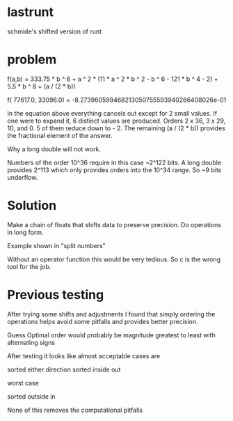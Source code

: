 # lastrunt
schmide's shifted version of runt
# problem
 f(a,b) = 333.75 * b ^ 6 + a ^ 2 * (11 * a ^ 2 * b ^ 2 - b ^ 6 - 121 * b ^ 4 - 2) + 5.5 * b ^ 8 + (a / (2 * b))

 f( 77617.0, 33096.0) = -8.273960599468213050755593940266408026e-01

 In the equation above everything cancels
 out except for 2 small values. If one were
 to expand it, 6 distinct values are produced.
 Orders 2 x 36, 3 x 29, 10, and 0. 5 of them
 reduce down to - 2. The remaining (a / (2 * b))
 provides the fractional element of the answer.

 Why a long double will not work.

 Numbers of the order 10^36 require in this case
 ~2^122 bits. A long double provides 2^113 which
 only provides orders into the 10^34 range. So 
 ~9 bits underflow.

# Solution

 Make a chain of floats that shifts data
 to preserve precision. Do operations in
 long form.

 Example shown in "split numbers"

 Without an operator function this would
 be very tedious. So c is the wrong tool
 for the job.

# Previous testing

 After trying some shifts and adjustments
 I found that simply ordering the operations 
 helps avoid some pitfalls and provides better 
 precision.

 Guess
 Optimal order would probably be magnitude 
 greatest to least with alternating signs

 After testing it looks like almost acceptable 
 cases are

 sorted either direction
 sorted inside out

 worst case 
 
 sorted outside in

 None of this removes the computational pitfalls
